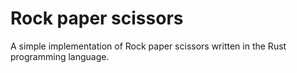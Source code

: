 # Rock paper scissors

A simple implementation of Rock paper scissors written in the Rust programming language.
